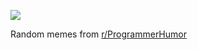 ![](https://preview.redd.it/uo7csmkmsbzd1.png?width=320&crop=smart&auto=webp&s=a830ec5bc36ee93281e84d039fb27f09c8bae139)

 Random memes from [r/ProgrammerHumor](https://www.reddit.com/r/ProgrammerHumor/)

